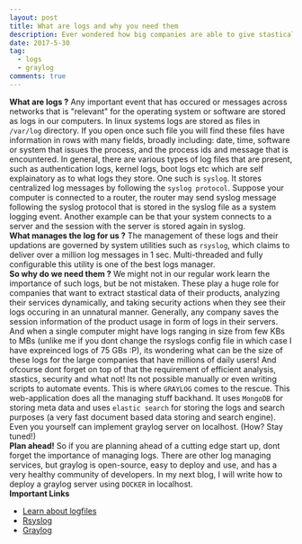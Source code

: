 ```yaml
---
layout: post
title: What are logs and why you need them
description: Ever wondered how big companies are able to give stastical analysis of their products, how they constantly analyze their app services and are able to watch over their systems taking security measures when needed? Learn how!
date: 2017-5-30
tag:
  - logs
  - graylog
comments: true
---
```


**What are logs ?**
Any important event that has occured or messages across networks that is "relevant" for the operating system or software are stored as logs in our computers. In linux systems logs are stored as files in `/var/log` directory. If you open once such file you will find these files have information in rows with many fields, broadly including: date, time, software or system that issues the process, and the process ids and message that is encountered. In general, there are various types of log files that are present, such as authentication logs, kernel logs, boot logs etc which are self explainatory as to what logs they store. One such is `syslog`. It stores centralized log messages by following the `syslog protocol`. Suppose your computer is connected to a router, the router may send syslog message following the syslog protocol that is stored in the syslog file as a system logging event. Another example can be that your system connects to a server and the session with the server is stored again in syslog.<br>
**What manages the log for us ?**
The management of these logs and their updations are governed by system utilities such as `rsyslog`, which claims to deliver over a million log messages in 1 sec. Multi-threaded and fully configurable this utility is one of the best logs manager.<br>
**So why do we need them ?**
We might not in our regular work learn the importance of such logs, but be not mistaken. These play a huge role for companies that want to extract stastical data of their products, analyzing their services dynamically, and taking security actions when they see their logs occuring in an unnatural manner. Generally, any company saves the session information of the product usage in form of logs in their servers. And when a single computer might have logs ranging in size from few KBs to MBs (unlike me if you dont change the rsyslogs config file in which case I have expreinced logs of 75 GBs :P), its wondering what can be the size of these logs for the large companies that have millions of daily users! And ofcourse dont forget on top of that the requirement of efficient analysis, stastics, security and what not! Its not possible manually or even writing scripts to automate events. This is where `GRAYLOG` comes to the rescue. This web-application does all the managing stuff backhand. It uses `MongoDB` for storing meta data and uses `elastic search` for storing the logs and search purposes (a very fast document based data storing and search engine). Even you yourself can implement graylog server on localhost. (How? Stay tuned!)<br>
**Plan ahead!**
So if you are planning ahead of a cutting edge start up, dont forget the importance of managing logs. There are other log managing services, but graylog is open-source, easy to deploy and use, and  has a very healthy community of developers. In my next blog, I will write how to deploy a graylog server using `DOCKER` in localhost.<br>
**Important Links**

* [Learn about logfiles](https://www.cyberciti.biz/faq/linux-log-files-location-and-how-do-i-view-logs-files/)
* [Rsyslog](http://www.rsyslog.com/)
* [Graylog](https://www.graylog.org/features)
